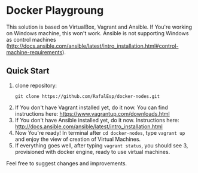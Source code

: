 # Docker Playgroung
This solution is based on VirtualBox, Vagrant and Ansible. If You're working on Windows machine, this won't work.
Ansible is not supporting Windows as control machines (http://docs.ansible.com/ansible/latest/intro_installation.html#control-machine-requirements).

## Quick Start
1. clone repository:
    ```
    git clone https://github.com/RafalEsp/docker-nodes.git
    ```
2. If You don't have Vagrant installed yet, do it now.  You can find instructions here: https://www.vagrantup.com/downloads.html
3. If You don't have Ansible installed yet, do it now. Instructions here: http://docs.ansible.com/ansible/latest/intro_installation.html
4. Now You're ready! In terminal after `cd docker-nodes`, type `vagrant up` and enjoy the view of creation of Virtual Machines.
5. If everything goes well, after typing `vagrant status`, you should see 3, provisioned with docker engine, ready to use virtual machines. 

Feel free to suggest changes and improvements.